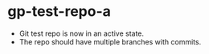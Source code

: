 # gp-test-repo-a

 - Git test repo is now in an active state.
 - The repo should have multiple branches with commits.  
 

